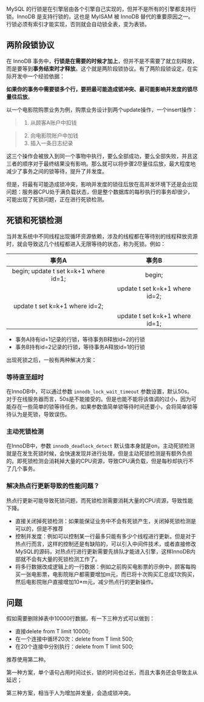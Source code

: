 MySQL 的行锁是在引擎层由各个引擎自己实现的，但并不是所有的引擎都支持行锁。InnoDB 是支持行锁的，这也是 MyISAM 被 InnoDB 替代的重要原因之一。行锁必须有索引才能实现，否则就会自动锁全表，变为表锁。



## 两阶段锁协议

在 InnoDB 事务中，**行锁是在需要的时候才加上**，但并不是不需要了就立刻释放，而是要等到**事务结束时才释放**。这个就是两阶段锁协议。有了两阶段锁设定，在实际开发中一个经验依据：

**如果你的事务中需要锁多个行，要把最可能造成锁冲突、最可能影响并发度的锁尽量往后放**。

以一个电影院购票业务为例，购票业务设计到两个update操作，一个insert操作：

> 1. 从顾客A账户中扣钱

> 2. 向电影院账户中加钱
> 3. 插入一条日志纪录

这三个操作会被放入到同一个事物中执行，要么全部成功，要么全部失败，并且这三者的顺序对于最终结果没有影响。那么就可以将步骤2尽量往后放，最大程度地减少了事务之间的锁等待，提升了并发度。

但是，将最有可能造成锁冲突，影响并发度的锁往后放在高并发环境下还是会出现问题：服务器CPU处于满负载状态，但是整个数据库的每秒执行的事务却很少，可能出现了死锁问题，正在进行死锁检测。



## 死锁和死锁检测

当并发系统中不同线程出现循环资源依赖，涉及的线程都在等待别的线程释放资源时，就会导致这几个线程都进入无限等待的状态，称为死锁。例如：

|                 事务A                 |             事务B              |
| :-----------------------------------: | :----------------------------: |
| begin; update t set k=k+1 where id=1; |             begin;             |
|                                       | update t set k=k+1 where id=2; |
|    update t set k=k+1 where id=2;     |                                |
|                                       | update t set k=k+1 where id=1; |

- 事务A持有id=1记录的行锁，等待事务B释放id=2的行锁
- 事务B持有id=2记录的行锁，等待事务A释放id=1的行锁

出现死锁之后，一般有两种解决方案：

### 等待直至超时

在InnoDB中，可以通过参数 `innodb_lock_wait_timeout` 参数设置，默认50s。对于在线服务器而言，50s是不能接受的。但是也能不能将该值调的过小，因为可能存在一些简单的锁等待任务。如果参数值简单锁等待时间还要小，会将简单锁等待认为是死锁，导致误伤。

### 主动死锁检测

在InnoDB中，参数 `innodb_deadlock_detect` 默认值本身就是on，主动死锁检测就是在发生死锁时候，会快速发现并进行处理，但是主动死锁检测是有额外负担的。即死锁检测会消耗掉大量的CPU资源，导致CPU满负载，但是每秒却执行不了几个事务。



### 解决热点行更新导致的性能问题？

热点行更新可能导致死锁问题，而死锁检测需要消耗大量的CPU资源，导致性能下降。

- 直接关闭掉死锁检测：如果能保证业务中不会有死锁产生，关闭掉死锁检测是可以的，但是不推荐
- 控制并发度：例如可以控制某一行最多只能有多少个线程进行更新。但是对于热点行而言，这样的控制还是有缺陷的，可以引入中间件技术，或者直接修改MySQL的源码，对热点行进行更新需要先排队才能进入引擎，这样InnoDB内部就不会有大量的死锁检测工作了。
- 将多行数据改成逻辑上的一行数据：例如之前购买电影票的示例中，顾客每购买一张电影票，电影院账户都需要增加m元，而已将十次购买汇总成1次购买，然后电影院账户直接增加10*m元，减少热点行的更新操作。



## 问题

假如需要删除掉表中10000行数据，有一下三种方式可以做到：

- 直接delete from T limit 10000;
- 在一个连接中循环20次：delete from T limit 500;
- 在20个连接中分别执行：delete from T limit 500;

推荐使用第二种。

第一种方案，单个语句占用时间过长，锁的时间也过长，而且大事务还会导致主从延迟；

第三种方案，相当于人为增加并发量，会造成锁冲突。
